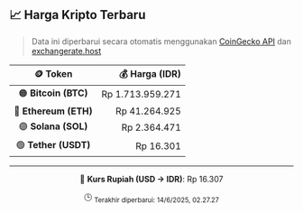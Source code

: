 

<!-- HARGA_KRIPTO -->
## 📈 Harga Kripto Terbaru

> Data ini diperbarui secara otomatis menggunakan [CoinGecko API](https://www.coingecko.com/) dan [exchangerate.host](https://exchangerate.host/)

<div align="center">

| 🪙 Token | 💰 Harga (IDR) |
|:------:|---------------:|
| 🟠 **Bitcoin (BTC)**   | Rp 1.713.959.271 |
| 🔵 **Ethereum (ETH)**  | Rp 41.264.925 |
| 🟣 **Solana (SOL)**    | Rp 2.364.471 |
| 🟢 **Tether (USDT)**   | Rp 16.301 |

---

💱 **Kurs Rupiah (USD → IDR)**: Rp 16.307

🕒 <sub>Terakhir diperbarui: 14/6/2025, 02.27.27</sub>

</div>
<!-- /HARGA_KRIPTO -->